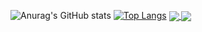![Anurag's GitHub stats](https://github-readme-stats.vercel.app/api?username=jacobehouax&show_icons=true&theme=cobalt)
[![Top Langs](https://github-readme-stats.vercel.app/api/top-langs/?username=jacobehouax&layout=compact)](https://github.com/anuraghazra/github-readme-stats)
<a href="https://github.com/anuraghazra/github-readme-stats">
  <img align="center" src="https://github-readme-stats.vercel.app/api/pin/?username=jacobehouax&repo=github-readme-stats" />
</a>
<a href="https://github.com/anuraghazra/convoychat">
  <img align="center" src="https://github-readme-stats.vercel.app/api/pin/?username=jacobehouax&repo=convoychat" />
</a>

